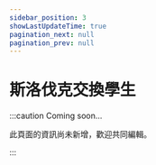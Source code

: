 ```yaml
---
sidebar_position: 3
showLastUpdateTime: true
pagination_next: null
pagination_prev: null
---
```


# 斯洛伐克交換學生

:::caution Coming soon...

此頁面的資訊尚未新增，歡迎共同編輯。

:::